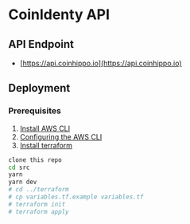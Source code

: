 # CoinIdenty API

## API Endpoint
- [https://api.coinhippo.io](https://api.coinhippo.io)

## Deployment
### Prerequisites
1. [Install AWS CLI](https://docs.aws.amazon.com/cli/latest/userguide/getting-started-prereqs.html)
2. [Configuring the AWS CLI](https://docs.aws.amazon.com/cli/latest/userguide/cli-chap-configure.html)
3. [Install terraform](https://learn.hashicorp.com/tutorials/terraform/install-cli)

```bash
clone this repo
cd src 
yarn
yarn dev
# cd ../terraform
# cp variables.tf.example variables.tf
# terraform init
# terraform apply
```
